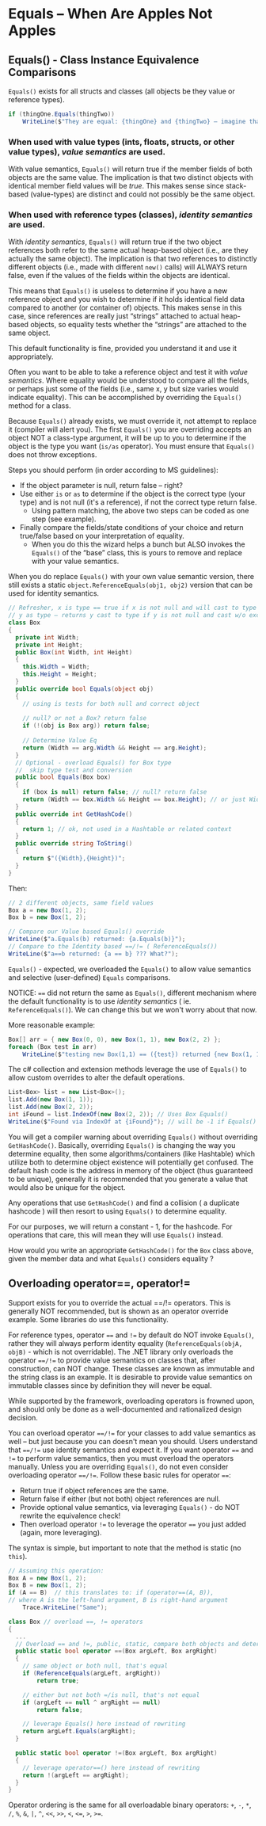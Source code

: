 # Equals – When Are Apples Not Apples

## Equals() - Class Instance Equivalence Comparisons

`Equals()` exists for all structs and classes (all objects be they value or reference types).

```csharp
if (thingOne.Equals(thingTwo))
    WriteLine($"They are equal: {thingOne} and {thingTwo} – imagine that");
```

### When used with value types (ints, floats, structs, or other value types), *value semantics* are used.

With value semantics, `Equals()` will return true if the member fields of both objects are the same value. The implication is that two distinct objects with identical member field values will be *true*. This makes sense since stack-based (value-types) are distinct and could not possibly be the same object.

### When used with reference types (classes), *identity semantics* are used.

With *identity semantics*, `Equals()` will return true if the two object references both refer to the same actual heap-based object (i.e., are they actually the same object). The implication is that two references to distinctly different objects (i.e., made with different `new()` calls) will ALWAYS return false, even if the values of the fields within the objects are identical.

<Memory Diagram Here>

This means that `Equals()` is useless to determine if you have a new reference object and you wish to determine if it holds identical field data compared to another (or container of) objects. This makes sense in this case, since references are really just “strings” attached to actual heap-based objects, so equality tests whether the “strings” are attached to the same object.

This default functionality is fine, provided you understand it and use it appropriately.

Often you want to be able to take a reference object and test it with *value semantics*. Where equality would be understood to compare all the fields, or perhaps just some of the fields (i.e., same x, y but size varies would indicate equality). This can be accomplished by overriding the `Equals()` method for a class.

Because `Equals()` already exists, we must override it, not attempt to replace it (compiler will alert you). The first `Equals()` you are overriding accepts an object NOT a class-type argument, it will be up to you to determine if the object is the type you want (`is/as` operator). You must ensure that `Equals()` does not throw exceptions. 

Steps you should perform (in order according to MS guidelines):
- If the object parameter is null, return false – right?
- Use either `is` or `as` to determine if the object is the correct type (your type) and is not null (it's a reference), if not the correct type return false.
    - Using pattern matching, the above two steps can be coded as one step (see example).
- Finally compare the fields/state conditions of your choice and return true/false based on your interpretation of equality.
    - When you do this the wizard helps a bunch but ALSO invokes the `Equals()` of the “base” class, this is yours to remove and replace with your value semantics.

When you do replace `Equals()` with your own value semantic version, there still exists a static `object.ReferenceEquals(obj1, obj2)` version that can be used for identity semantics.

```csharp
// Refresher, x is type == true if x is not null and will cast to type without exception
// y as type – returns y cast to type if y is not null and cast w/o exception
class Box
{
  private int Width;
  private int Height;
  public Box(int Width, int Height)
  {
    this.Width = Width;
    this.Height = Height;
  }
  public override bool Equals(object obj)
  { 
    // using is tests for both null and correct object
    
    // null? or not a Box? return false
    if (!(obj is Box arg)) return false; 
    
    // Determine Value Eq
    return (Width == arg.Width && Height == arg.Height); 
  }
  // Optional - overload Equals() for Box type
  //  skip type test and conversion
  public bool Equals(Box box)
  {
    if (box is null) return false; // null? return false
    return (Width == box.Width && Height == box.Height); // or just Width
  }
  public override int GetHashCode()
  {
    return 1; // ok, not used in a Hashtable or related context
  }
  public override string ToString()
  {
    return $"({Width},{Height})";
  }
}
```

Then:

```csharp
// 2 different objects, same field values
Box a = new Box(1, 2);
Box b = new Box(1, 2);

// Compare our Value based Equals() override
WriteLine($"a.Equals(b) returned: {a.Equals(b)}");
// Compare to the Identity based ==/!= ( ReferenceEquals())
WriteLine($"a==b returned: {a == b} ??? What?");
```

`Equals()` - expected, we overloaded the `Equals()` to allow value semantics and selective (user-defined) `Equals` comparisons.

NOTICE: `==` did not return the same as `Equals()`, different mechanism where the default functionality is to use *identity semantics* ( ie. `ReferenceEquals()`). We can change this but we won't worry about that now.

More reasonable example:

```csharp
Box[] arr = { new Box(0, 0), new Box(1, 1), new Box(2, 2) };
foreach (Box test in arr)
    WriteLine($"testing new Box(1,1) == ({test}) returned {new Box(1, 1) == test}");
```
The c# collection and extension methods leverage the use of `Equals()` to allow custom overrides to alter the default operations.

```csharp
List<Box> list = new List<Box>();
list.Add(new Box(1, 1));
list.Add(new Box(2, 2));
int iFound = list.IndexOf(new Box(2, 2)); // Uses Box Equals()
WriteLine($"Found via IndexOf at {iFound}"); // will be -1 if Equals() not overridden
```

You will get a compiler warning about overriding `Equals()` without overriding `GetHashCode()`. Basically, overriding `Equals()` is changing the way you determine equality, then some algorithms/containers (like Hashtable) which utilize both to determine object existence will potentially get confused. The default hash code is the address in memory of the object (thus guaranteed to be unique), generally it is recommended that you generate a value that would also be unique for the object. 

Any operations that use `GetHashCode()` and find a collision ( a duplicate hashcode ) will then resort to using `Equals()` to determine equality.

For our purposes, we will return a constant - 1, for the hashcode. For operations that care, this will mean they will use `Equals()` instead.

How would you write an appropriate `GetHashCode()` for the `Box` class above, given the member data and what `Equals()` considers equality ?

## Overloading operator==, operator!=

Support exists for you to override the actual ==/!= operators. This is generally NOT recommended, but is shown as an operator override example. Some libraries do use this functionality.

For reference types, operator `==` and `!=` by default do NOT invoke `Equals()`, rather they will always perform identity equality (`ReferenceEquals(objA, objB)` - which is not overridable). The .NET library only overloads the operator `==/!=` to provide value semantics on classes that, after construction, can NOT change. These classes are known as immutable and the string class is an example. It is desirable to provide value semantics on immutable classes since by definition they will never be equal.

While supported by the framework, overloading operators is frowned upon, and should only be done as a well-documented and rationalized design decision.

You can overload operator `==/!=` for your classes to add value semantics as well – but just because you can doesn't mean you should. Users understand that `==/!=` use identity semantics and expect it. If you want operator `==` and `!=` to perform value semantics, then you must overload the operators manually. Unless you are overriding `Equals()`, do not even consider overloading operator `==/!=`. Follow these basic rules for operator `==`:
- Return true if object references are the same.
- Return false if either (but not both) object references are null.
- Provide optional value semantics, via leveraging `Equals()` - do NOT rewrite the equivalence check!
- Then overload operator `!=` to leverage the operator `==` you just added (again, more leveraging).

The syntax is simple, but important to note that the method is static (no `this`).

```csharp
// Assuming this operation:
Box A = new Box(1, 2);
Box B = new Box(1, 2);
if (A == B)  // this translates to: if (operator==(A, B)), 
// where A is the left-hand argument, B is right-hand argument
    Trace.WriteLine("Same");

class Box // overload ==, != operators
{
  ...
  // Overload == and !=, public, static, compare both objects and determine equality
  public static bool operator ==(Box argLeft, Box argRight)
  {
    // same object or both null, that's equal
    if (ReferenceEquals(argLeft, argRight))
        return true; 

    // either but not both =/is null, that's not equal
    if (argLeft == null ^ argRight == null)
        return false; 

    // leverage Equals() here instead of rewriting
    return argLeft.Equals(argRight);
  }

  public static bool operator !=(Box argLeft, Box argRight)
  {
    // leverage operator==() here instead of rewriting
    return !(argLeft == argRight); 
  }
}
```

Operator ordering is the same for all overloadable binary operators: `+`, `-`, `*`, `/`, `%`, `&`, `|`, `^`, `<<`, `>>`, `<`, `<=`, `>`, `>=`.
```